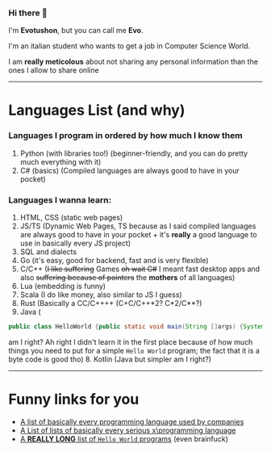 ### Hi there 👋

I'm **Evotushon**, but you can call me **Evo**.

I'm an italian student who wants to get a job in Computer Science World.

I am **really meticolous** about not sharing any personal information than the ones I allow to share online

---
# Languages List (and why)
### Languages I program in ordered by how much I know them
  1. Python (with libraries too!) (beginner-friendly, and you can do pretty much everything with it)
  2. C# (basics) (Compiled languages are always good to have in your pocket)
### Languages I wanna learn:
  1. HTML, CSS (static web pages)
  2. JS/TS (Dynamic Web Pages, TS because as I said compiled languages are always good to have in your pocket + it's **really** a good language to use in basically every JS project)
  3. SQL and dialects
  4. Go (it's easy, good for backend, fast and is very flexible)
  5. C/C++ (~~I like suffering~~ Games ~~oh wait C#~~ I meant fast desktop apps and also ~~suffering because of pointers~~ the **mothers** of all languages)
  6. Lua (embedding is funny)
  7. Scala (I do like money, also similar to JS I guess)
  8. Rust (Basically a CC/C++++ (C+C/C++\*2? C*2/C**?)
  9. Java (
  ```java
  public class HelloWorld {public static void main(String []args) {System.out.println("Hello World");}}
  ```
  am I right? Ah right I didn't learn it in the first place because of how much things you need to put for a simple `Hello World` program; the fact that it is a byte code is good tho)
  8. Kotlin (Java but simpler am I right?)

---
# Funny links for you
- [A list of basically every programming language used by companies](https://en.wikipedia.org/wiki/List_of_programming_languages)
- [A List of lists of basically every serious x\programming language](https://en.wikipedia.org/wiki/Lists_of_programming_languages)
- [A **REALLY LONG** list of `Hello World` programs](https://en.wikibooks.org/wiki/Computer_Programming/Hello_world) (even brainfuck)
<!--
**Evotushon/evotushon** is a ✨ _special_ ✨ repository because its `README.md` (this file) appears on your GitHub profile.

Here are some ideas to get you started:

- 🔭 I’m currently working on ...
- 🌱 I’m currently learning ...
- 👯 I’m looking to collaborate on ...
- 🤔 I’m looking for help with ...
- 💬 Ask me about ...
- 📫 How to reach me: ...
- 😄 Pronouns: ...
- ⚡ Fun fact: ...
-->
